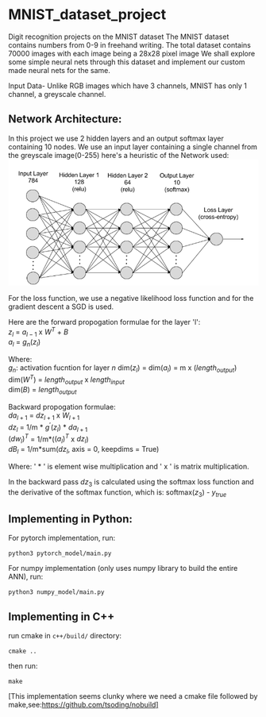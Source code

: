 # MNIST_dataset_project

Digit recognition projects on the MNIST dataset
The MNIST dataset contains numbers from 0-9 in freehand writing.
The total dataset contains 70000 images with each image being a 28x28 pixel image
We shall explore some simple neural nets through this dataset and implement our custom made neural nets for the same.

Input Data-
Unlike RGB images which have 3 channels, MNIST has only 1 channel, a greyscale channel.

## Network Architecture:
In this project we use 2 hidden layers and an output softmax layer containing 10 nodes.
We use an input layer containing a single channel from the greyscale image(0-255)
here's a heuristic of the Network used:
![Digit_rec](https://github.com/ashrithjacob/MNIST_dataset/blob/master/images/Digit_rec.png?raw=true)

For the loss function, we use a negative likelihood loss function and for the gradient descent a SGD is used.

Here are the forward propogation formulae for the layer 'l':\
$z_{l}$ = $a_{l-1}$ x $W^{T}$ + $B$ \
$a_{l}$ = $g_{n}$($z_{l}$)

Where: \
$g_{n}$: activation fucntion for layer $n$
dim($z_{l}$) = dim($a_{l}$) = m x ($length_{output}$) \
dim($W^{T}$) = $length_{output}$ x $length_{input}$ \
dim($B$) = $length_{output}$

Backward propogation formulae: \
$da_{l+1}$ = $dz_{l+1}$ x $W_{l+1}$ \
$dz_{l}$ = 1/m * $g^{'}$($z_{l}$) * $da_{l+1}$ \
$(dw_{l})^{T}$ = 1/m*($(a_{l})^{T}$ x $dz_{l}$) \
$dB_{l}$ = 1/m*sum($dz_{l}$, axis = 0, keepdims = True)

Where: ' * ' is element wise multiplication and ' x ' is matrix multiplication.

In the backward pass $dz_{3}$ is calculated using the softmax loss function and the derivative of the softmax function, which is: softmax($z_{3}$) - $y_{true}$

## Implementing in Python:
For pytorch implementation, run:
```
python3 pytorch_model/main.py
```

For numpy implementation (only uses numpy library to build the entire ANN), run:
```
python3 numpy_model/main.py
```

## Implementing in C++
run cmake in `c++/build/` directory:
```
cmake ..
```
then run:
```
make
```
[This implementation seems clunky where we need a cmake file followed by make,see:https://github.com/tsoding/nobuild]
